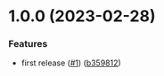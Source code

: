 # 1.0.0 (2023-02-28)


### Features

* first release ([#1](https://github.com/jalorenz/nest-trace-logging/issues/1)) ([b359812](https://github.com/jalorenz/nest-trace-logging/commit/b3598128ee5db4c0125e4d1538b93b582a75c4d6))
